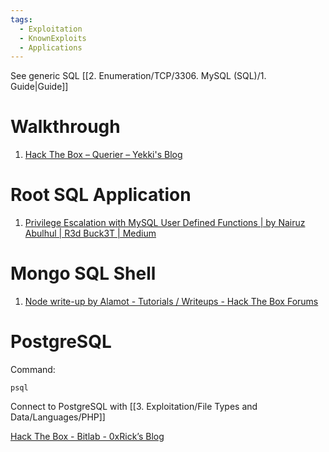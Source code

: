 ```yaml
---
tags:
  - Exploitation
  - KnownExploits
  - Applications
---
```

See generic SQL [[2. Enumeration/TCP/3306. MySQL (SQL)/1. Guide|Guide]]

# Walkthrough 

1. [Hack The Box – Querier – Yekki's Blog](https://blog.yekki.co.uk/querier/)
# Root SQL Application 

1. [Privilege Escalation with MySQL User Defined Functions | by Nairuz Abulhul | R3d Buck3T | Medium](https://medium.com/r3d-buck3t/privilege-escalation-with-mysql-user-defined-functions-996ef7d5ceaf)


# Mongo SQL Shell

1. [Node write-up by Alamot - Tutorials / Writeups - Hack The Box Forums](https://forum.hackthebox.eu/discussion/548/node-write-up-by-alamot)

# PostgreSQL

Command: 

```
psql
```

Connect to PostgreSQL with [[3. Exploitation/File Types and Data/Languages/PHP]]

[Hack The Box - Bitlab - 0xRick’s Blog](https://0xrick.github.io/hack-the-box/bitlab/)

